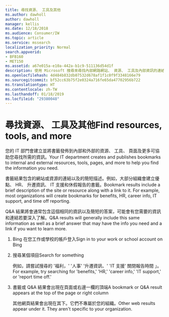 ```yaml
---
title: 尋找資源、 工具及其他
ms.author: dawholl
author: dawholl
manager: kellis
ms.date: 12/18/2018
ms.audience: Consumer/IW
ms.topic: article
ms.service: mssearch
localization_priority: Normal
search.appverid:
- BFB160
- MET150
ms.assetid: a67e015a-e10a-442a-b1c9-511136d54d1f
description: 使用 Microsoft 搜尋來尋找內部網路網站、 資源、 工具及內部資訊的連結
ms.openlocfilehash: 4d484b832db07532d678af1f1c0f9f3348166e79
ms.sourcegitcommit: bf52cc63b75f2e0324a716fe65da47702956b722
ms.translationtype: HT
ms.contentlocale: zh-TW
ms.lasthandoff: 01/18/2019
ms.locfileid: "29380048"
---
```

# <a name="find-resources-tools-and-more"></a><span data-ttu-id="013d2-103">尋找資源、 工具及其他</span><span class="sxs-lookup"><span data-stu-id="013d2-103">Find resources, tools, and more</span></span>

<span data-ttu-id="013d2-104">您的 IT 部門會建立並將書籤發佈到內部和外部的資源、 工具、 頁面及更多可協助您尋找所需的資訊。</span><span class="sxs-lookup"><span data-stu-id="013d2-104">Your IT department creates and publishes bookmarks to internal and external resources, tools, pages, and more to help you find the information you need.</span></span>
  
<span data-ttu-id="013d2-p101">書籤結果包含的網站或資源的連結以及的簡短描述。例如，大部分組織會建立優點、 HR、 升遷資訊、 IT 支援和休假報告的書籤。</span><span class="sxs-lookup"><span data-stu-id="013d2-p101">Bookmark results include a brief description of the site or resource along with a link to it. For example, most organizations will create bookmarks for benefits, HR, career info, IT support, and time off reporting.</span></span>
  
<span data-ttu-id="013d2-107">Q&A 結果將會通常包含這個相同的資訊以及簡短的答案，可能會有您需要的資訊和連結若要深入了解。</span><span class="sxs-lookup"><span data-stu-id="013d2-107">Q&A results will generally include this same information as well as a brief answer that may have the info you need and a link if you want to learn more.</span></span>
  
1. <span data-ttu-id="013d2-108">Bing 在您工作或學校的帳戶登入</span><span class="sxs-lookup"><span data-stu-id="013d2-108">Sign in to your work or school account on Bing</span></span> 
    
2. <span data-ttu-id="013d2-109">搜尋某個項目</span><span class="sxs-lookup"><span data-stu-id="013d2-109">Search for something</span></span>
    
    <span data-ttu-id="013d2-110">例如，請嘗試搜尋的 '福利，' '人事' '升遷資訊、' 'IT 支援' 關閉報告時間 」。</span><span class="sxs-lookup"><span data-stu-id="013d2-110">For example, try searching for 'benefits,' 'HR,' 'career info,' 'IT support,' or 'report time off.'</span></span>
    
3. <span data-ttu-id="013d2-111">書籤或 Q&A 結果會出現在頁面或右邊一欄的頂端</span><span class="sxs-lookup"><span data-stu-id="013d2-111">A bookmark or Q&A result appears at the top of the page or right column</span></span>
    
    <span data-ttu-id="013d2-p102">其他網頁結果會出現在其下。它們不專屬於您的組織。</span><span class="sxs-lookup"><span data-stu-id="013d2-p102">Other web results appear under it. They aren't specific to your organization.</span></span>

  


